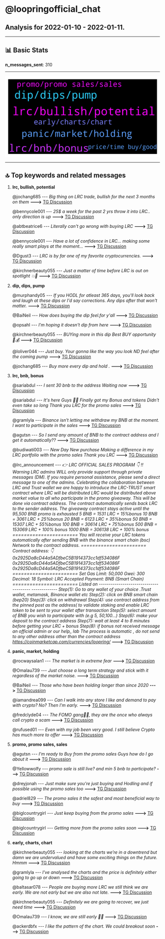 # **@loopringofficial_chat**
 ## Analysis for **2022-01-10** - **2022-01-11**.

---

## 📊 **Basic Stats**

**n_messages_sent**: 310

---
![wordcloud](loopringofficial_chat_1Days_wordcloud.png)

---


## 🔝 **Top keywords and related messages**

1. **lrc, bullish, potential**

    @jochang685 --- *Big thing on LRC trade, bullish for the next 3 months on them* **--->** [TG Discussion](https://t.me/loopringofficial_chat/22944)

    @bennycole001 --- *25$ a week for the past 2 yrs throw it into LRC.. only direction is up* **--->** [TG Discussion](https://t.me/loopringofficial_chat/23026)

    @abtbeatrice6 --- *Literally can't go wrong with buying LRC* **--->** [TG Discussion](https://t.me/loopringofficial_chat/22902)

    @bennycole001 --- *Have a lot of confidence in LRC... making some really smart plays at the moment...* **--->** [TG Discussion](https://t.me/loopringofficial_chat/22940)

    @Dgust3 --- *LRC is by far one of my favorite cryptocurrencies.* **--->** [TG Discussion](https://t.me/loopringofficial_chat/22937)

    @kirchnerbeauty055 --- *Just a matter of time before LRC is out on spotlight 💥💯* **--->** [TG Discussion](https://t.me/loopringofficial_chat/22914)

2. **dip, dips, pump**

    @murphandy05 --- *If you HODL for atleast 365 days, you'll look back and laugh at these dips or I'd say corrections. Any dips after that won't matter.* **--->** [TG Discussion](https://t.me/loopringofficial_chat/22882)

    @BaiNeil --- *How does buying the dip feel.for y'all* **--->** [TG Discussion](https://t.me/loopringofficial_chat/22965)

    @opsahl --- *I'm hoping it doesn't dip from here* **--->** [TG Discussion](https://t.me/loopringofficial_chat/23158)

    @kirchnerbeauty055 --- *BUYing more in this dip Best BUY opportunity 💯💰* **--->** [TG Discussion](https://t.me/loopringofficial_chat/23048)

    @loliver044 --- *Just buy. Your gonna like the way you look ND feel after the coming pump* **--->** [TG Discussion](https://t.me/loopringofficial_chat/22930)

    @jochang685 --- *Buy more every dip and hold .* **--->** [TG Discussion](https://t.me/loopringofficial_chat/22899)

3. **lrc, bnb, bonus**

    @sariabdul --- *I sent 30 bnb to the address  Waiting now* **--->** [TG Discussion](https://t.me/loopringofficial_chat/22806)

    @sariabdul --- *It's here Guys 🤠🤠 Finally got my Bonus and tokens  Didn't even take so long Thank you LRC for the promo sales* **--->** [TG Discussion](https://t.me/loopringofficial_chat/22809)

    @gramlyla --- *Binance isn't letting me withdraw my BNB at the moment.  I want to participate in the sales* **--->** [TG Discussion](https://t.me/loopringofficial_chat/22842)

    @agutsn --- *So I send any amount of BNB to the contract address and I get it automatically??* **--->** [TG Discussion](https://t.me/loopringofficial_chat/22786)

    @budiwati003 --- *New Day New purchase Making a difference in my LRC portfolio with the promo sales Thank you LRC* **--->** [TG Discussion](https://t.me/loopringofficial_chat/22983)

    @lrc_announcement --- *👉 LRC OFFICIAL SALES PROGRAM 👇              ‼️Warning LRC admins WILL only provide support through private messages (DM). If you require personal assistance, please send a direct message to one of the admins.   Celebrating the collaboration between LRC and Trust wallet we are happy to introduce the LRC-TRUST smart contract where LRC will be distributed    LRC  would be distributed above market value to all who participate in the promo giveaway.    This will  be done via contract address.  The contract automatically sends  back  LRC  to the  sender address.   The giveaway contract stays active until the 95,500 BNB promo is exhausted     5 BNB =  1531 LRC + 15%bonus            10 BNB = 3061 LRC + 25%bonus               20 BNB = 6123 LRC + 35%bonus   50 BNB =  15307 LRC + 55%bonus        100 BNB = 30614 LRC + 75%bonus    500 BNB = 153069 LRC + 100% bonus  1000 BNB = 306138 LRC + 100% bonus  ======================= You will receive your LRC tokens automatically after sending BNB with the binance smart chain (bsc)  Network to the contract address.  =======================  Contract address: 👇  0x2925Da8cD44a5ADfbeC5B1914373cc1df534086F   0x2925Da8cD44a5ADfbeC5B1914373cc1df534086F   0x2925Da8cD44a5ADfbeC5B1914373cc1df534086F   ======================= Set Gas Limit: 50,000 Gwei: 300 Decimal: 18 Symbol: LRC Accepted Payment: BNB (Smart Chain)  ======================= Listed on   --------------------------------------- ------------- Step(1): Go to any wallet of your choice .Trust wallet, metamask, Binance wallet etc  Step(2): click on BNB smart chain (bep20)  Step(3): click on withdrawal   Step(4): use contract address from the pinned post as the address( to validate staking and enable LRC token to be sent to your wallet after transaction   Step(5): select amount of BNB you wish to participate with (e.g 5, 50,100...)  Step(6): make your deposit to the contract address   Step(7): wait at least 4 to 8 minutes before getting your LRC + bonus  Step(8): if bonus not received message an official admin or our help_ lab   The process is automatic , do not send to any other address other than the contract address   https://coinmarketcap.com/currencies/loopring/* **--->** [TG Discussion](https://t.me/loopringofficial_chat/23127)

4. **panic, market, holding**

    @rocwaysalan1 --- *The market is in extreme fear* **--->** [TG Discussion](https://t.me/loopringofficial_chat/23102)

    @Omalau739 --- *Just choose a long term strategy and stick with it regardless of the market noise.* **--->** [TG Discussion](https://t.me/loopringofficial_chat/22890)

    @BaiNeil --- *Those who have been holding longer than since 2020* **--->** [TG Discussion](https://t.me/loopringofficial_chat/22964)

    @iamandrea099 --- *Can I walk into any store I like and demand to pay with crypto? No? Then I’m early.* **--->** [TG Discussion](https://t.me/loopringofficial_chat/22910)

    @fredclyde04 --- *The FOMO gang🤭😂, they are the once who always call crypto a scam* **--->** [TG Discussion](https://t.me/loopringofficial_chat/22723)

    @rufused01 --- *Even with my job been very good. I still believe Crypto has much more to offer* **--->** [TG Discussion](https://t.me/loopringofficial_chat/22861)

5. **promo, promo sales, sales**

    @agutsn --- *I'm ready to Buy from the promo sales Guys how do I go about it* **--->** [TG Discussion](https://t.me/loopringofficial_chat/22779)

    @Yellowwolfy --- *promo sale is still live? and min 5 bnb to participate?* **--->** [TG Discussion](https://t.me/loopringofficial_chat/22853)

    @dreyjonah --- *Just make sure you're just buying and Hodling and if possible using the promo sales too* **--->** [TG Discussion](https://t.me/loopringofficial_chat/23114)

    @adriel829 --- *The promo sales it the safest and most beneficial way to buy* **--->** [TG Discussion](https://t.me/loopringofficial_chat/22792)

    @biglcountrygirl --- *Just keep buying from the promo sales* **--->** [TG Discussion](https://t.me/loopringofficial_chat/22801)

    @biglcountrygirl --- *Getting more from the promo sales soon* **--->** [TG Discussion](https://t.me/loopringofficial_chat/23006)

6. **early, charts, chart**

    @kirchnerbeauty055 --- *looking at the charts we’re in a downtrend but damn we are undervalued and have some exciting things on the future. Hmmm* **--->** [TG Discussion](https://t.me/loopringofficial_chat/23095)

    @gramlyla --- *I've analysed the charts and the price is definitely either going to go up or down* **--->** [TG Discussion](https://t.me/loopringofficial_chat/22682)

    @baltasar078 --- *People are buying more LRC we still think we are early. We are not early but we are also not late.* **--->** [TG Discussion](https://t.me/loopringofficial_chat/22909)

    @kirchnerbeauty055 --- *Definitely we are going to recover, we just need time* **--->** [TG Discussion](https://t.me/loopringofficial_chat/23149)

    @Omalau739 --- *I know, we are still early 💯😃* **--->** [TG Discussion](https://t.me/loopringofficial_chat/22864)

    @ackerdbfx --- *I like the pattern of the chart. We could breakout soon* **--->** [TG Discussion](https://t.me/loopringofficial_chat/22823)


